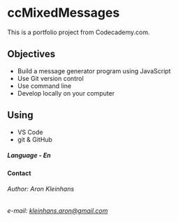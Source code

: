 # ccMixedMessages

This is a portfolio project from Codecademy.com.

## Objectives

* Build a message generator program using JavaScript
* Use Git version control
* Use command line
* Develop locally on your computer

## Using

* VS Code
* git & GitHub

##### Language - En

#### Contact

###### Author: Aron Kleinhans
###### e-mail: kleinhans.aron@gmail.com
